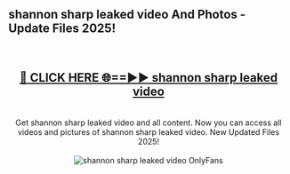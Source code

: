 <h2>shannon sharp leaked video And Photos - Update Files 2025!</h2>
<br>
<div align="center">
<h2><a href="https://betterlinks.top/A2PfLJ" rel="nofollow">🔴 CLICK HERE 🌐==►► shannon sharp leaked video</a></h2>
<br>
Get shannon sharp leaked video and all content. Now you can access all videos and pictures of shannon sharp leaked video. New Updated Files 2025!
<br>
<br>
<a href="https://betterlinks.top/A2PfLJ" rel="nofollow" data-target="animated-image.originalLink"><img src="https://i.imgur.com/dJHk4Zq.gif" alt="shannon sharp leaked video OnlyFans" style="max-width: 100%; display: inline-block;" data-target="animated-image.originalImage"></a>
</div>
<br>